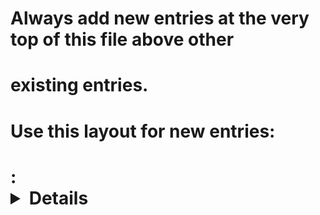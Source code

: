 # Always add new entries at the very top of this file above other
# existing entries.
# Use this layout for new entries:
# <Area>: <Details about the change> [reference thread / issue]
